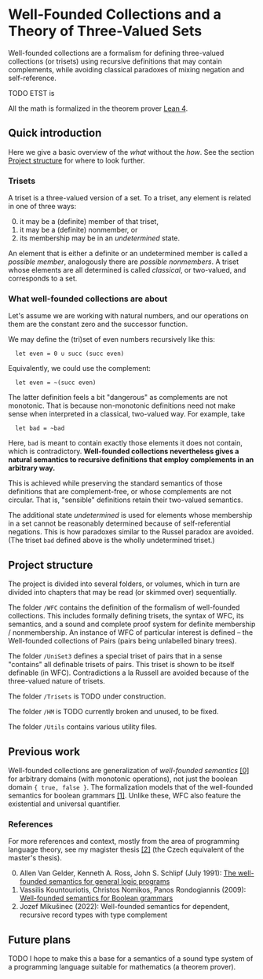 # Well-Founded Collections and a Theory of Three-Valued Sets

Well-founded collections are a formalism for defining three-valued
collections (or trisets) using recursive definitions that may
contain complements, while avoiding classical paradoxes of mixing
negation and self-reference.

TODO ETST is

All the math is formalized in the theorem prover
[Lean 4](https://lean-lang.org/).


## Quick introduction
Here we give a basic overview of the *what* without the *how*.
See the section [Project structure](#Project-structure) for where
to look further.

### Trisets
A triset is a three-valued version of a set. To a triset, any
element is related in one of three ways:

0. it may be a (definite) member of that triset,
1. it may be a (definite) nonmember, or
2. its membership may be in an *undetermined* state.

An element that is either a definite or an undetermined member
is called a *possible member*, analogously there are *possible
nonmembers*. A triset whose elements are all determined is called
*classical*, or two-valued, and corresponds to a set.

### What well-founded collections are about
Let's assume we are working with natural numbers, and our operations
on them are the constant zero and the successor function.

We may define the (tri)set of even numbers recursively like this:

```
  let even = 0 ∪ succ (succ even)
```

Equivalently, we could use the complement:

```
  let even = ~(succ even)
```

The latter definition feels a bit "dangerous" as complements are
not monotonic. That is because non-monotonic definitions need not
make sense when interpreted in a classical, two-valued way. For
example, take

```
  let bad = ~bad
```

Here, `bad` is meant to contain exactly those elements it does not
contain, which is contradictory. **Well-founded collections nevertheless
gives a natural semantics to recursive definitions that employ
complements in an arbitrary way.**

This is achieved while preserving the standard semantics of those
definitions that are complement-free, or whose complements are not
circular. That is, "sensible" definitions retain their two-valued
semantics.

The additional state *undetermined* is used for elements whose
membership in a set cannot be reasonably determined because of
self-referential negations. This is how paradoxes similar to the
Russel paradox are avoided. (The triset `bad` defined above is the
wholly undetermined triset.)


## Project structure
The project is divided into several folders, or volumes, which in
turn are divided into chapters that may be read (or skimmed over)
sequentially.

The folder `/WFC` contains the definition of the formalism of
well-founded collections. This includes formally defining trisets,
the syntax of WFC, its semantics, and a sound and complete proof
system for definite membership / nonmembership. An instance of WFC
of particular interest is defined – the Well-founded collections
of Pairs (pairs being unlabelled binary trees).

The folder `/UniSet3` defines a special triset of pairs that in a
sense "contains" all definable trisets of pairs. This triset is
shown to be itself definable (in WFC). Contradictions a la Russell
are avoided because of the three-valued nature of trisets.

The folder `/Trisets` is TODO under construction.

The folder `/HM` is TODO currently broken and unused, to be fixed.

The folder `/Utils` contains various utility files.


## Previous work
Well-founded collections are generalization of *well-founded
semantics* [[0]][van-gelder-wfs] for arbitrary domains (with
monotonic operations), not just the boolean domain
`{ true, false }`. The formalization models that of the well-founded
semantics for boolean grammars [[1]][wfs-bg]. Unlike these, WFC also
feature the existential and universal quantifier.

### References
For more references and context, mostly from the area of programming
language theory, see my magister thesis [[2]][my-mgr-thesis] (the
Czech equivalent of the master's thesis).

[van-gelder-wfs]: https://dl.acm.org/doi/10.1145/116825.116838
[wfs-bg]: https://www.sciencedirect.com/science/article/pii/S0890540109001473
[my-mgr-thesis]: https://is.muni.cz/th/xr8vu/Well-founded-type-semantics.pdf

0. Allen Van Gelder, Kenneth A. Ross, John S. Schlipf (July 1991):
   [The well-founded semantics for general logic programs][van-gelder-wfs]
1. Vassilis Kountouriotis, Christos Nomikos, Panos Rondogiannis (2009):
   [Well-founded semantics for Boolean grammars][wfs-bg]
2. Jozef Mikušinec (2022): Well-founded semantics for dependent,
   recursive record types with type complement


## Future plans
TODO I hope to make this a base for a semantics of a sound type system of a programming language suitable for mathematics (a theorem prover).
